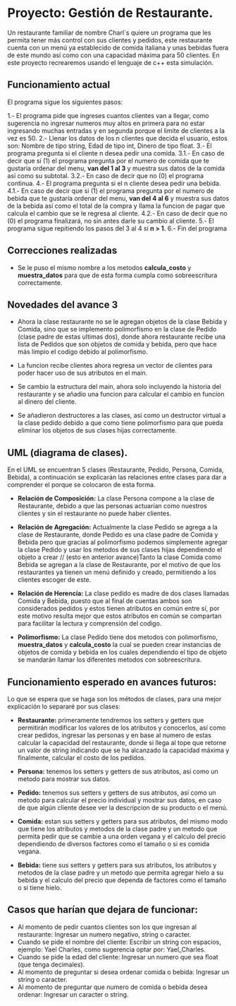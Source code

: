 # Proyecto: Gestión de Restaurante.
Un restaurante familiar de nombre Charl´s quiere un programa que les permita tener más control con sus clientes y pedidos, este restaurante cuenta con un menú ya establecido de comida italiana y unas bebidas fuera de este mundo así como con una capacidad máxima para 50 clientes. En este proyecto recrearemos usando el lenguaje de c++ esta simulación.

## Funcionamiento actual
El programa sigue los siguientes pasos:

1.- El programa pide que ingreses cuantos clientes van a llegar, como sugerencia no ingresar numeros muy altos en primera para no estar ingresando muchas entradas y en segunda porque el limite de clientes a la vez es 50.
2.- Llenar los datos de los n clientes que decida el usuario, estos son: Nombre de tipo string, Edad de tipo int, Dinero de tipo float.
3.- El programa pregunta si el cliente n desea pedir una comida.
3.1.- En caso de decir que si (1) el programa pregunta por el numero de comida que te gustaria ordenar del menu, **van del 1 al 3** y muestra sus datos de la comida así como su subtotal.
3.2.- En caso de decir que no (0) el programa continua.
4.- El programa pregunta si el n cliente desea pedir una bebida.
4.1.- En caso de decir que si (1) el programa pregunta por el numero de bebida que te gustaría ordenar del menu, **van del 4 al 6** y muestra sus datos de la bebida así como el total de la compra y llama la funcion de pagar que calcula el cambio que se le regresa al cliente.
4.2.- En caso de decir que no (0) el programa finalizará, no sin antes darle su cambio al cliente.
5.- El programa sigue repitiendo los pasos del 3 al 4 si **n > 1.**
6.- Fin del programa

## Correcciones realizadas
- Se le puso el mismo nombre a los metodos **calcula_costo** y **muestra_datos** para que de esta forma cumpla como sobreescritura correctamente.

## Novedades del avance 3
- Ahora la clase restaurante no se le agregan objetos de la clase Bebida y Comida, sino que se implemento polimorfismo en la clase de Pedido (clase padre de estas ultimas dos), donde ahora restaurante recibe una lista de Pedidos que son objetos de comida y bebida, pero que hace más limpio el codigo debido al polimorfismo.

- La funcion recibe clientes ahora regresa un vector de clientes para poder hacer uso de sus atributos en el main.

- Se cambio la estructura del main, ahora solo incluyendo la historia del restaurante y se añadio una funcion para calcular el cambio en funcion al dinero del cliente.

- Se añadieron destructores a las clases, así como un destructor virtual a la clase pedido debido a que como tiene polimorfismo para que pueda eliminar los objetos de sus clases hijas correctamente.

## UML (diagrama de clases).
En el UML se encuentran 5 clases (Restaurante, Pedido, Persona, Comida, Bebida), a continuación se explicarán las relaciones entre clases para dar a comprender el porque se colocaron de esta forma.
- **Relación de Composición:** La clase Persona compone a la clase de Restaurante, debido a que las personas actuarían como nuestros clientes y sin el restaurante no puede haber clientes.

- **Relación de Agregación:** Actualmente la clase Pedido se agrega a la clase de Restaurante, donde Pedido es una clase padre de Comida y Bebida pero que gracias al polimorfismo podemos simplemente agregar la clase Pedido y usar los metodos de sus clases hijas dependiendo el objeto a crear // (esto en anterior avance)Tanto la clase Comida como Bebida se agregan a la clase de Restaurante, por el motivo de que los restaurantes ya tienen un menú definido y creado, permitiendo a los clientes escoger de este.
  
- **Relación de Herencía:** La clase pedido es madre de dos clases llamadas Comida y Bebida, puesto que al final de cuentas ambos son considerados pedidos y estos tienen atributos en común entre sí, por este motivo resulta mejor que estos atributos en común se compartan para facilitar la lectura y comprensión del codigo.

- **Polimorfismo:** La clase Pedido tiene dos metodos con polimorfismo, **muestra_datos** y **calcula_costo** la cual se pueden crear instancias de objetos de comida y bebida en los cuales dependiendo el tipo de objeto se mandarán llamar los diferentes metodos con sobreescritura.

## Funcionamiento esperado en avances futuros:
Lo que se espera que se haga son los métodos de clases, para una mejor explicación lo separaré por sus clases:
- **Restaurante:** primeramente tendremos los setters y getters que permitirán modificar los valores de los atributos y conocerlos, así como crear pedidos, ingresar las personas y en base al numero de estas calcular la capacidad del restaurante, donde si llega al tope que retorne un valor de string indicando que se ha alcanzado la capacidad máxima y finalmente, calcular el costo de los pedidos.
  
- **Persona:** tenemos los setters y getters de sus atributos, así como un metodo para mostrar sus datos.
  
- **Pedido:** tenemos sus setters y getters de sus atributos, así como un metodo para calcular el precio individual y mostrar sus datos, en caso de que algún cliente desee ver la descripcion de su producto o el menú.
  
- **Comida:** estan sus setters y getters para sus atributos, del mismo modo que tiene los atributos y metodos de la clase padre y un metodo que permita pedir que se cambie a una orden vegana y el calculo del precio dependiendo de diversos factores como el tamaño o si es comida vegana.
  
- **Bebida:** tiene sus setters y getters para sus atributos, los atributos y metodos de la clase padre y un metodo que permita agregar hielo a su bebida y el calculo del precio que dependa de factores como el tamaño o si tiene hielo.

## Casos que harían que dejara de funcionar:
- Al momento de pedir cuantos clientes son los que ingresan al restaurante: Ingresar un numero negativo, string o caracter.
- Cuando se pide el nombre del cliente: Escribir un string con espacios, ejemplo: Yael Charles, como sugerencia optar por: Yael_Charles.
- Cuando se pide la edad del cliente: Ingresar un numero que sea float (que tenga decimales).
- Al momento de preguntar si desea ordenar comida o bebida: Ingresar un string o caracter.
- Al momento de preguntar que numero de comida o bebida desea ordenar: Ingresar un caracter o string.

